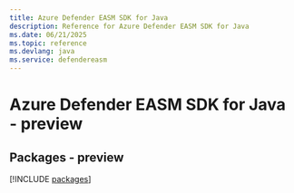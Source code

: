 ```yaml
---
title: Azure Defender EASM SDK for Java
description: Reference for Azure Defender EASM SDK for Java
ms.date: 06/21/2025
ms.topic: reference
ms.devlang: java
ms.service: defendereasm
---
```

# Azure Defender EASM SDK for Java - preview
## Packages - preview
[!INCLUDE [packages](defender-easm-index.md)]